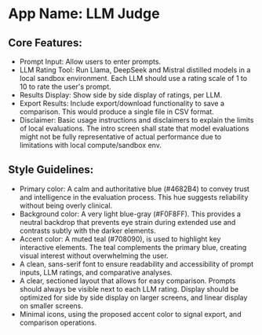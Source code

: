 # **App Name**: LLM Judge

## Core Features:

- Prompt Input: Allow users to enter prompts.
- LLM Rating Tool: Run Llama, DeepSeek and Mistral distilled models in a local sandbox environment. Each LLM should use a rating scale of 1 to 10 to rate the user's prompt.
- Results Display: Show side by side display of ratings, per LLM.
- Export Results: Include export/download functionality to save a comparison. This would produce a single file in CSV format.
- Disclaimer: Basic usage instructions and disclaimers to explain the limits of local evaluations. The intro screen shall state that model evaluations might not be fully representative of actual performance due to limitations with local compute/sandbox env.

## Style Guidelines:

- Primary color: A calm and authoritative blue (#4682B4) to convey trust and intelligence in the evaluation process. This hue suggests reliability without being overly clinical.
- Background color: A very light blue-gray (#F0F8FF). This provides a neutral backdrop that prevents eye strain during extended use and contrasts subtly with the darker elements.
- Accent color: A muted teal (#708090), is used to highlight key interactive elements. The teal complements the primary blue, creating visual interest without overwhelming the user.
- A clean, sans-serif font to ensure readability and accessibility of prompt inputs, LLM ratings, and comparative analyses.
- A clear, sectioned layout that allows for easy comparison. Prompts should always be visible next to each LLM rating. Display should be optimized for side by side display on larger screens, and linear display on smaller screens.
- Minimal icons, using the proposed accent color to signal export, and comparison operations.